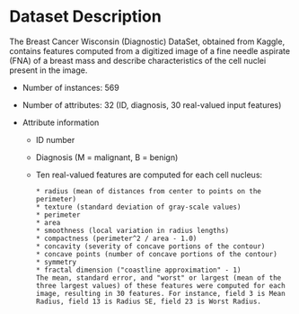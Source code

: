 # Dataset Description

The Breast Cancer Wisconsin (Diagnostic) DataSet, obtained from Kaggle, contains features computed from a digitized image of a fine needle aspirate (FNA) of a breast mass and describe characteristics of the cell nuclei present in the image.

* Number of instances: 569

* Number of attributes: 32 (ID, diagnosis, 30 real-valued input features)

* Attribute information

  * ID number
  
  * Diagnosis (M = malignant, B = benign)
  
  * Ten real-valued features are computed for each cell nucleus:
  
        * radius (mean of distances from center to points on the perimeter)
        * texture (standard deviation of gray-scale values)
        * perimeter
        * area
        * smoothness (local variation in radius lengths)
        * compactness (perimeter^2 / area - 1.0)
        * concavity (severity of concave portions of the contour)
        * concave points (number of concave portions of the contour)
        * symmetry
        * fractal dimension ("coastline approximation" - 1)
        The mean, standard error, and "worst" or largest (mean of the three largest values) of these features were computed for each image, resulting in 30 features. For instance, field 3 is Mean Radius, field 13 is Radius SE, field 23 is Worst Radius.
